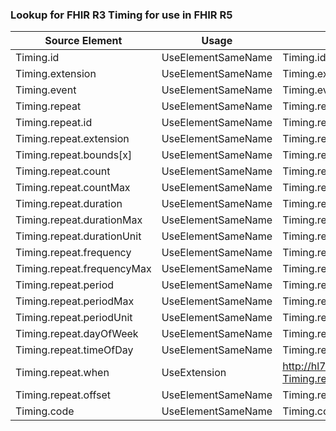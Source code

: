 ### Lookup for FHIR R3 Timing for use in FHIR R5

| Source Element | Usage | Target |
| -------------- | ----- | ------ |
| Timing.id | UseElementSameName | Timing.id |
| Timing.extension | UseElementSameName | Timing.extension |
| Timing.event | UseElementSameName | Timing.event |
| Timing.repeat | UseElementSameName | Timing.repeat |
| Timing.repeat.id | UseElementSameName | Timing.repeat.id |
| Timing.repeat.extension | UseElementSameName | Timing.repeat.extension |
| Timing.repeat.bounds[x] | UseElementSameName | Timing.repeat.bounds[x] |
| Timing.repeat.count | UseElementSameName | Timing.repeat.count |
| Timing.repeat.countMax | UseElementSameName | Timing.repeat.countMax |
| Timing.repeat.duration | UseElementSameName | Timing.repeat.duration |
| Timing.repeat.durationMax | UseElementSameName | Timing.repeat.durationMax |
| Timing.repeat.durationUnit | UseElementSameName | Timing.repeat.durationUnit |
| Timing.repeat.frequency | UseElementSameName | Timing.repeat.frequency |
| Timing.repeat.frequencyMax | UseElementSameName | Timing.repeat.frequencyMax |
| Timing.repeat.period | UseElementSameName | Timing.repeat.period |
| Timing.repeat.periodMax | UseElementSameName | Timing.repeat.periodMax |
| Timing.repeat.periodUnit | UseElementSameName | Timing.repeat.periodUnit |
| Timing.repeat.dayOfWeek | UseElementSameName | Timing.repeat.dayOfWeek |
| Timing.repeat.timeOfDay | UseElementSameName | Timing.repeat.timeOfDay |
| Timing.repeat.when | UseExtension | http://hl7.org/fhir/3.0/StructureDefinition/extension-Timing.repeat.when |
| Timing.repeat.offset | UseElementSameName | Timing.repeat.offset |
| Timing.code | UseElementSameName | Timing.code |

